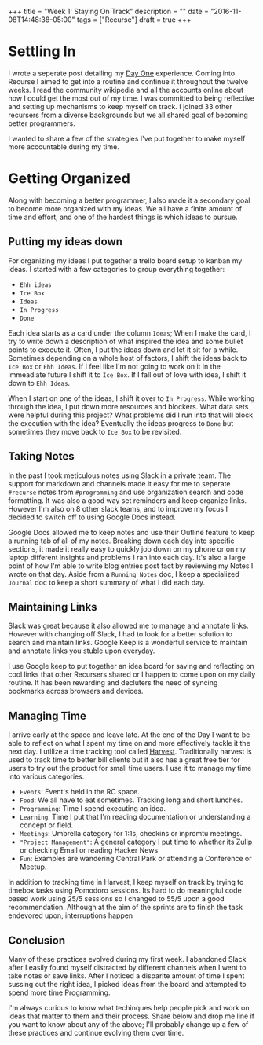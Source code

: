 +++
title = "Week 1: Staying On Track"
description = ""
date = "2016-11-08T14:48:38-05:00"
tags = ["Recurse"]
draft = true
+++

Settling In 
===
I wrote a seperate post detailing my [Day One](/recurse/day-1) experience. Coming into Recurse I aimed to get into a routine and continue it throughout the twelve weeks. I read the community wikipedia and all the accounts online about how I could get the most out of my time. I was committed to being reflective and setting up mechanisms to keep myself on track. I joined 33 other recursers from a diverse backgrounds but we all shared goal of becoming better programmers.

I wanted to share a few of the strategies I've put together to make myself more accountable during my time.


Getting Organized
===
Along with becoming a better programmer, I also made it a secondary goal to become more organized with my ideas. We all have a finite amount of time and effort, and one of the hardest things is which ideas to pursue. 

Putting my ideas down
---
For organizing my ideas I put together a trello board setup to kanban my ideas. I started with a few categories to group everything together:

- `Ehh ideas`
- `Ice Box`
- `Ideas`
- `In Progress`
- `Done` 

Each idea starts as a card under the column `Ideas`; When I make the card, I try to write down a description of what inspired the idea and some bullet points to execute it. Often, I put the ideas down and let it sit for a while. Sometimes depending on a whole host of factors, I shift the ideas back to `Ice Box` or `Ehh Ideas`. If I feel like I'm not going to work on it in the immeadiate future I shift it to `Ice Box`. If I fall out of love with idea, I shift it down to `Ehh Ideas`. 

When I start on one of the ideas, I shift it over to `In Progress`. While working through the idea, I put down more resources and blockers. What data sets were helpful during this project? What problems did I run into that will block the execution with the idea? Eventually the ideas progress to `Done` but sometimes they move back to `Ice Box` to be revisited.


Taking Notes 
---
In the past I took meticulous notes using Slack in a private team. The support for markdown and channels made it easy for me to seperate `#recurse` notes from `#programming` and use organization search and code formatting. It was also a good way set reminders and keep organize links. However I'm also on 8 other slack teams, and to improve my focus I decided to switch off to using Google Docs instead. 

Google Docs allowed me to keep notes and use their Outline feature to keep a running tab of all of my notes. Breaking down each day into specific sections, it made it really easy to quickly job down on my phone or on my laptop different insights and problems I ran into each day. It's also a large point of how I'm able to write blog entries post fact by reviewing my Notes I wrote on that day. Aside from a `Running Notes` doc, I keep a specialized `Journal` doc to keep a short summary of what I did each day. 

Maintaining Links
---  
Slack was great because it also allowed me to manage and annotate links. However with changing off Slack, I had to look for a better solution to search and maintain links. Google Keep is a wonderful service to maintain and annotate links you stuble upon everyday. 

I use Google keep to put together an idea board for saving and reflecting on cool links that other Recursers shared or I happen to come upon on my daily routine. It has been rewarding and decluters the need of syncing bookmarks across browsers and devices.


Managing Time
---
I arrive early at the space and leave late. At the end of the Day I want to be able to reflect on what I spent my time on and more effectively tackle it the next day. I utilize a time tracking tool called [Harvest](https://harvestapp.com). Traditionally harvest is used to track time to better bill clients but it also has a great free tier for users to try out the product for small time users. I use it to manage my time into various categories. 

- `Events`: Event's held in the RC space.
- `Food`: We all have to eat sometimes. Tracking long and short lunches.
- `Programming`: Time I spend executing an idea.
- `Learning`: Time I put that I'm reading documentation or understanding a concept or field.
- `Meetings`: Umbrella category for 1:1s, checkins or inpromtu meetings. 
- `"Project Management"`: A general category I put time to whether its Zulip or checking Email or reading Hacker News
- `Fun`: Examples are wandering Central Park or attending a Conference or Meetup.

In addition to tracking time in Harvest, I keep myself on track by trying to timebox tasks using Pomodoro sessions. Its hard to do meaningful code based work using 25/5 sessions so I changed to 55/5 upon a good recommendation. Although at the aim of the sprints are to finish the task endevored upon, interruptions happen 

Conclusion
---
Many of these practices evolved during my first week. I abandoned Slack after I easily found myself distracted by different channels when I went to take notes or save links. After I noticed a disparite amount of time I spent sussing out the right idea, I picked ideas from the board and attempted to spend more time Programming. 

I'm always curious to know what techinques help people pick and work on ideas that matter to them and their process. Share below and drop me line if you want to know about any of the above; I'll probably change up a few of these practices and continue evolving them over time. 

